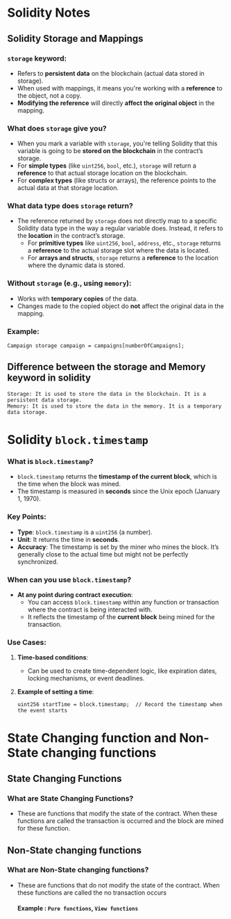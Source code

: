 # Solidity Notes

## Solidity Storage and Mappings

### `storage` keyword:
- Refers to **persistent data** on the blockchain (actual data stored in storage).
- When used with mappings, it means you're working with a **reference** to the object, not a copy.
- **Modifying the reference** will directly **affect the original object** in the mapping.
### What does `storage` give you?
- When you mark a variable with `storage`, you're telling Solidity that this variable is going to be **stored on the blockchain** in the contract’s storage.
- For **simple types** (like `uint256`, `bool`, etc.), `storage` will return a **reference** to that actual storage location on the blockchain.
- For **complex types** (like structs or arrays), the reference points to the actual data at that storage location.

### What data type does `storage` return?
- The reference returned by `storage` does not directly map to a specific Solidity data type in the way a regular variable does. Instead, it refers to the **location** in the contract’s storage.
  - For **primitive types** like `uint256`, `bool`, `address`, etc., `storage` returns a **reference** to the actual storage slot where the data is located.
  - For **arrays and structs**, `storage` returns a **reference** to the location where the dynamic data is stored.

### Without `storage` (e.g., using `memory`):
- Works with **temporary copies** of the data.
- Changes made to the copied object do **not** affect the original data in the mapping.

### Example:

```solidity
Campaign storage campaign = campaigns[numberOfCampaigns];
```

## Difference between the storage and Memory keyword in solidity
```
Storage: It is used to store the data in the blockchain. It is a persistent data storage.
Memory: It is used to store the data in the memory. It is a temporary data storage.
```
# Solidity `block.timestamp`

### What is `block.timestamp`?
- `block.timestamp` returns the **timestamp of the current block**, which is the time when the block was mined.
- The timestamp is measured in **seconds** since the Unix epoch (January 1, 1970).

### Key Points:
- **Type**: `block.timestamp` is a `uint256` (a number).
- **Unit**: It returns the time in **seconds**.
- **Accuracy**: The timestamp is set by the miner who mines the block. It’s generally close to the actual time but might not be perfectly synchronized.

### When can you use `block.timestamp`?
- **At any point during contract execution**:  
  - You can access `block.timestamp` within any function or transaction where the contract is being interacted with.
  - It reflects the timestamp of the **current block** being mined for the transaction.

### Use Cases:
1. **Time-based conditions**:
   - Can be used to create time-dependent logic, like expiration dates, locking mechanisms, or event deadlines.
   
2. **Example of setting a time**:
   ```solidity
   uint256 startTime = block.timestamp;  // Record the timestamp when the event starts

# State Changing function and Non-State changing functions
## State Changing Functions
### What are State Changing Functions?
- These are functions that modify the state of the contract. When these functions are called the transaction is occurred and the block are mined for these function.
    
## Non-State changing functions
### What are Non-State changing functions?
- These are functions that do not modify the state of the contract. When these functions are called the no transaction occurs
    #### Example : `Pure functions`, `View functions`
